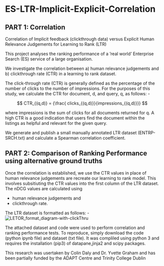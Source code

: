 # ES-LTR-Implicit-Explicit-Correlation

## PART 1:  Correlation
Correlation of Implicit feedback (clickthrough data) versus Explicit Human Relevance Judgements for Learning to Rank (LTR)

This project analyses the ranking performance of a ’real world’ Enterprise Search (ES) service of a large organisation.

We investigate the correlation between a) human relevance judgements and b) clickthrough rate (CTR) in a learning to rank dataset.


The click-through rate (CTR) is generally defined as the percentage of the number of clicks to the number of impressions.  For the purposes of this study, we calculate the CTR for document, d, and query, q, as follows: -
 

$$ CTR_{(q,d)} = {\frac{ clicks_{(q,d)}}{impressions_{(q,d)}}} $$
 
 
 where impressions is the sum of clicks for all documents returned for q.  A high CTR is a good indication that users find the document within the listings as helpful and relevant for the given query.


We generate and publish a small manually annotated LTR dataset (ENTRP-SRCH.txt) and calculate a Spearman correlation coefficient.

## PART 2:  Comparison of Ranking Performance using alternative ground truths
Once the correlation is established, we use the CTR values in place of human relevance judgements are recreate our learning to rank model.   This involves subsitiuting the CTR values into the first column of the LTR dataset.   The nDCG values are calculated using 
- human relevance judgements and 
- clickthrough rate.



The LTR dataset is formatted as follows: -
![LETOR_format_diagram-with-clickThru](https://user-images.githubusercontent.com/51714656/179519935-eb7329c6-e9cb-4e69-b6a0-a71eef16ab03.png)

The attached dataset and code were used to perform correlation and ranking performance tests.  To reproduce, simply download the code (python ipynb file) and dataset (txt file).  It was compliled using python 3 and requires the installation (pip3) of datapane,jinja2 and scipy packages.

This research was usertaken by Colin Daly and Dr. Yvette Graham and has been partially funded by the ADAPT Centre and Trinity College Dublin
